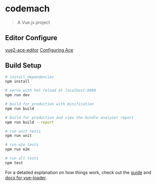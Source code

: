 # codemach

> A Vue.js project

## Editor Configure
[vue2-ace-editor](https://github.com/chairuosen/vue2-ace-editor)
[Configuring Ace](https://github.com/ajaxorg/ace/wiki/Configuring-Ace)

## Build Setup

``` bash
# install dependencies
npm install

# serve with hot reload at localhost:8080
npm run dev

# build for production with minification
npm run build

# build for production and view the bundle analyzer report
npm run build --report

# run unit tests
npm run unit

# run e2e tests
npm run e2e

# run all tests
npm test
```

For a detailed explanation on how things work, check out the [guide](http://vuejs-templates.github.io/webpack/) and [docs for vue-loader](http://vuejs.github.io/vue-loader).
